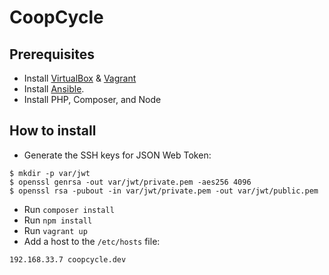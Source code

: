 CoopCycle
=========

Prerequisites
-------------

* Install [VirtualBox](https://www.virtualbox.org/) & [Vagrant](https://docs.vagrantup.com/v2/installation/index.html)
* Install [Ansible](http://docs.ansible.com/intro_installation.html#installation).
* Install PHP, Composer, and Node

How to install
--------------


* Generate the SSH keys for JSON Web Token:
```
$ mkdir -p var/jwt
$ openssl genrsa -out var/jwt/private.pem -aes256 4096
$ openssl rsa -pubout -in var/jwt/private.pem -out var/jwt/public.pem
```
* Run `composer install`
* Run `npm install`
* Run `vagrant up`
* Add a host to the `/etc/hosts` file:
```
192.168.33.7 coopcycle.dev
```